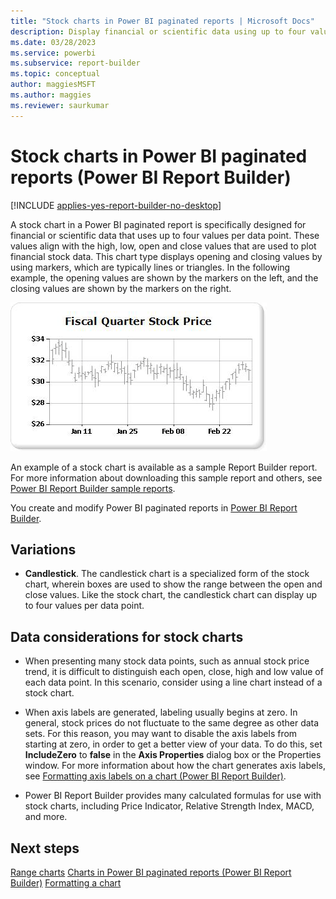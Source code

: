 ```yaml
---
title: "Stock charts in Power BI paginated reports | Microsoft Docs"
description: Display financial or scientific data using up to four values per data point in a Power BI paginated report using markers such as lines or triangles in Power BI Report Builder.
ms.date: 03/28/2023
ms.service: powerbi
ms.subservice: report-builder
ms.topic: conceptual
author: maggiesMSFT
ms.author: maggies
ms.reviewer: saurkumar
---
```


# Stock charts in Power BI paginated reports (Power BI Report Builder)

[!INCLUDE [applies-yes-report-builder-no-desktop](../../../includes/applies-yes-report-builder-no-desktop.md)]

  A stock chart in a Power BI paginated report is specifically designed for financial or scientific data that uses up to four values per data point. These values align with the high, low, open and close values that are used to plot financial stock data. This chart type displays opening and closing values by using markers, which are typically lines or triangles. In the following example, the opening values are shown by the markers on the left, and the closing values are shown by the markers on the right.  
  
 ![Screenshot of a Stock chart.](media/paginated-reports-visualizations/stock-chart.gif "Stock chart")  
  
 An example of a stock chart is available as a sample Report Builder report. For more information about downloading this sample report and others, see [Power BI Report Builder sample reports](https://go.microsoft.com/fwlink/?LinkId=198283).  
  
You create and modify Power BI paginated reports in [Power BI Report Builder](../../report-builder-power-bi.md).
  
## Variations  
  
- **Candlestick**. The candlestick chart is a specialized form of the stock chart, wherein boxes are used to show the range between the open and close values. Like the stock chart, the candlestick chart can display up to four values per data point.  
  
## Data considerations for stock charts  
  
- When presenting many stock data points, such as annual stock price trend, it is difficult to distinguish each open, close, high and low value of each data point. In this scenario, consider using a line chart instead of a stock chart.  
  
- When axis labels are generated, labeling usually begins at zero.  In general, stock prices do not fluctuate to the same degree as other data sets. For this reason, you may want to disable the axis labels from starting at zero, in order to get a better view of your data. To do this, set **IncludeZero** to **false** in the **Axis Properties** dialog box or the Properties window. For more information about how the chart generates axis labels, see [Formatting axis labels on a chart &#40;Power BI Report Builder&#41;](/sql/reporting-services/report-design/formatting-axis-labels-on-a-chart-report-builder-and-ssrs).  
  
- Power BI Report Builder provides many calculated formulas for use with stock charts, including Price Indicator, Relative Strength Index, MACD, and more.  

## Next steps

[Range charts](/sql/reporting-services/report-design/range-charts-report-builder-and-ssrs)
[Charts in Power BI paginated reports (Power BI Report Builder)](charts-report-builder.md)
[Formatting a chart](formatting-chart-report-builder.md)    
